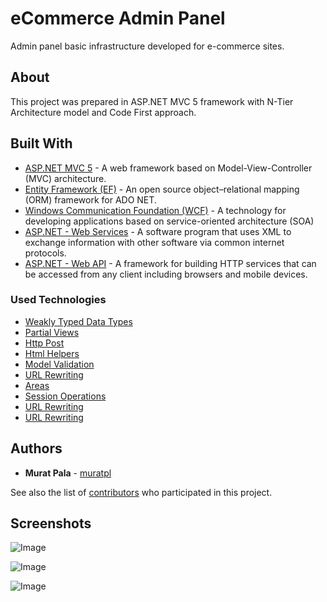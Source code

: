 # eCommerce Admin Panel
Admin panel basic infrastructure developed for e-commerce sites.
## About

This project was prepared in ASP.NET MVC 5 framework with N-Tier Architecture model and Code First approach.

## Built With

-   [ ASP.NET MVC 5](https://docs.microsoft.com/en-us/aspnet/mvc/overview/getting-started/introduction/getting-started)  - A web framework based on Model-View-Controller (MVC) architecture.
-   [Entity Framework (EF)](https://docs.microsoft.com/en-us/ef/)  - An open source object–relational mapping (ORM) framework for ADO NET.
-   [Windows Communication Foundation (WCF)](https://docs.microsoft.com/en-us/dotnet/framework/wcf/whats-wcf)  - A technology for developing applications based on service-oriented architecture (SOA)
-   [ASP.NET - Web Services](https://docs.microsoft.com/en-us/dotnet/api/system.web.services.webservice?view=netframework-4.8)  - A software program that uses XML to exchange information with other software via common internet protocols.
- [ASP.NET - Web API](https://dotnet.microsoft.com/en-us/apps/aspnet/apis)  - A framework for building HTTP services that can be accessed from any client including browsers and mobile devices.

### Used Technologies

-  [Weakly Typed Data Types](https://docs.microsoft.com/en-us/aspnet/core/mvc/views/overview?view=aspnetcore-6.0) 
-  [Partial Views](https://docs.microsoft.com/en-us/aspnet/mvc/videos/mvc-2/how-do-i/how-do-i-work-with-data-in-aspnet-mvc-partial-views) 
-  [Http Post](https://docs.microsoft.com/en-us/dotnet/api/system.web.mvc.httppostattribute?view=aspnet-mvc-5.2) 
-  [Html Helpers](https://docs.microsoft.com/en-us/dotnet/api/system.web.mvc.htmlhelper?view=aspnet-mvc-5.2)  
-  [Model Validation](https://docs.microsoft.com/en-us/aspnet/core/mvc/views/overview?view=aspnetcore-6.0) 
-  [URL Rewriting](https://docs.microsoft.com/en-us/iis/extensions/url-rewrite-module/iis-url-rewriting-and-aspnet-routing) 
- [Areas](https://docs.microsoft.com/en-us/previous-versions/aspnet/ee671793(v=vs.98)) 
- [Session Operations](https://docs.microsoft.com/en-us/previous-versions/aspnet/dn468175(v=vs.108)) 
- [URL Rewriting](https://docs.microsoft.com/en-us/iis/extensions/url-rewrite-module/iis-url-rewriting-and-aspnet-routing) 
- [URL Rewriting](https://docs.microsoft.com/en-us/iis/extensions/url-rewrite-module/iis-url-rewriting-and-aspnet-routing) 


## Authors

-   **Murat Pala**   -  [muratpl](https://github.com/muratpl)

See also the list of  [contributors](https://github.com/muratpl/eCommerce/contributors)  who participated in this project.

## Screenshots
![Image](https://i.imgur.com/pNGyNqp.png)

![Image](https://i.imgur.com/cR62IMS.png)


![Image](https://i.imgur.com/ZYq5VbS.png)
